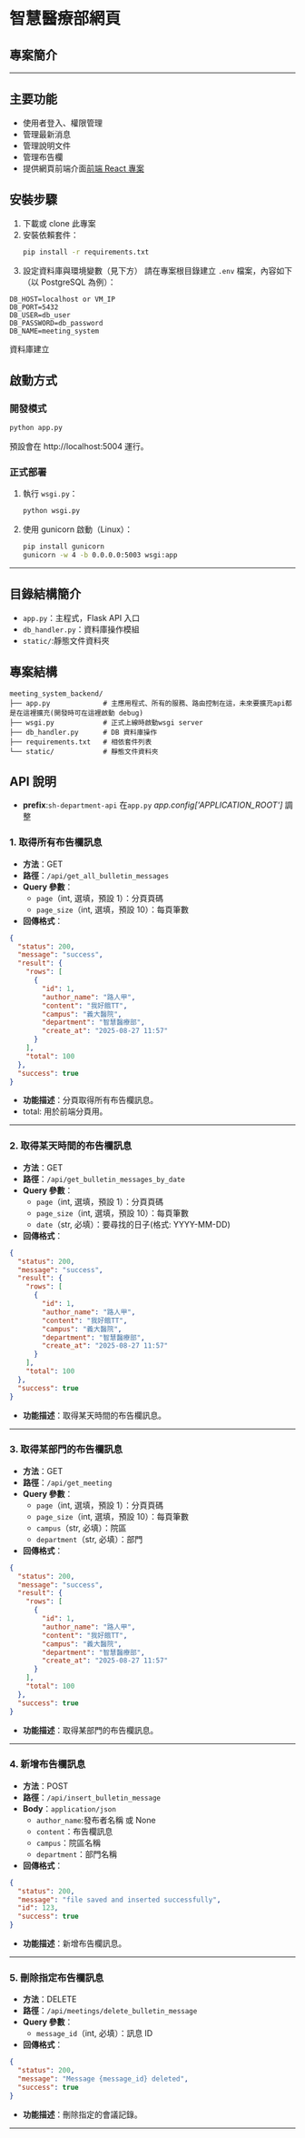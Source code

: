 # 智慧醫療部網頁

## 專案簡介



---

## 主要功能

- 使用者登入、權限管理
- 管理最新消息
- 管理說明文件
- 管理布告欄
- 提供網頁前端介面[前端 React 專案]()

## 安裝步驟

1. 下載或 clone 此專案
2. 安裝依賴套件：
   ```bash
   pip install -r requirements.txt
   ```
3. 設定資料庫與環境變數（見下方）
   請在專案根目錄建立 `.env` 檔案，內容如下（以 PostgreSQL 為例）：

```
DB_HOST=localhost or VM_IP
DB_PORT=5432
DB_USER=db_user
DB_PASSWORD=db_password
DB_NAME=meeting_system
```

資料庫建立

## 啟動方式

### 開發模式

```bash
python app.py
```

預設會在 http://localhost:5004 運行。

### 正式部署

1. 執行 `wsgi.py`：
   ```bash
   python wsgi.py
   ```
2. 使用 gunicorn 啟動（Linux）：
   ```bash
   pip install gunicorn
   gunicorn -w 4 -b 0.0.0.0:5003 wsgi:app
   ```

---

## 目錄結構簡介

- `app.py`：主程式，Flask API 入口
- `db_handler.py`：資料庫操作模組
- `static/`:靜態文件資料夾

## 專案結構

```
meeting_system_backend/
├── app.py             # 主應用程式、所有的服務、路由控制在這，未來要擴充api都是在這裡擴充(開發時可在這裡啟動 debug)
├── wsgi.py            # 正式上線時啟動wsgi server
├── db_handler.py      # DB 資料庫操作
├── requirements.txt   # 相依套件列表
└── static/            # 靜態文件資料夾

```

## API 說明

- **prefix**:`sh-department-api`
  在`app.py` _app.config['APPLICATION_ROOT']_ 調整

### 1. 取得所有布告欄訊息

- **方法**：GET
- **路徑**：`/api/get_all_bulletin_messages`
- **Query 參數**：
  - `page`（int, 選填，預設 1）：分頁頁碼
  - `page_size`（int, 選填，預設 10）：每頁筆數
- **回傳格式**：

```json
{
  "status": 200,
  "message": "success",
  "result": {
    "rows": [
      {
        "id": 1,
        "author_name": "路人甲",
        "content": "我好餓TT",
        "campus": "義大醫院",
        "department": "智慧醫療部",
        "create_at": "2025-08-27 11:57"
      }
    ],
    "total": 100
  },
  "success": true
}
```

- **功能描述**：分頁取得所有布告欄訊息。
- total: 用於前端分頁用。

---

### 2. 取得某天時間的布告欄訊息

- **方法**：GET
- **路徑**：`/api/get_bulletin_messages_by_date`
- **Query 參數**：
  - `page`（int, 選填，預設 1）：分頁頁碼
  - `page_size`（int, 選填，預設 10）：每頁筆數
  - `date`（str, 必填）：要尋找的日子(格式: YYYY-MM-DD)
- **回傳格式**：

```json
{
  "status": 200,
  "message": "success",
  "result": {
    "rows": [
      {
        "id": 1,
        "author_name": "路人甲",
        "content": "我好餓TT",
        "campus": "義大醫院",
        "department": "智慧醫療部",
        "create_at": "2025-08-27 11:57"
      }
    ],
    "total": 100
  },
  "success": true
}
```

- **功能描述**：取得某天時間的布告欄訊息。

---

### 3. 取得某部門的布告欄訊息

- **方法**：GET
- **路徑**：`/api/get_meeting`
- **Query 參數**：
  - `page`（int, 選填，預設 1）：分頁頁碼
  - `page_size`（int, 選填，預設 10）：每頁筆數
  - `campus`（str, 必填）：院區
  - `department`（str, 必填）：部門
- **回傳格式**：

```json
{
  "status": 200,
  "message": "success",
  "result": {
    "rows": [
      {
        "id": 1,
        "author_name": "路人甲",
        "content": "我好餓TT",
        "campus": "義大醫院",
        "department": "智慧醫療部",
        "create_at": "2025-08-27 11:57"
      }
    ],
    "total": 100
  },
  "success": true
}
```

- **功能描述**：取得某部門的布告欄訊息。

---

### 4. 新增布告欄訊息

- **方法**：POST
- **路徑**：`/api/insert_bulletin_message`
- **Body**：`application/json`
  - `author_name`:發布者名稱 或 None
  - `content`：布告欄訊息
  - `campus`：院區名稱
  - `department`：部門名稱
- **回傳格式**：

```json
{
  "status": 200,
  "message": "file saved and inserted successfully",
  "id": 123, 
  "success": true
}
```

- **功能描述**：新增布告欄訊息。

---

### 5. 刪除指定布告欄訊息

- **方法**：DELETE
- **路徑**：`/api/meetings/delete_bulletin_message`
- **Query 參數**：
  - `message_id`（int, 必填）：訊息 ID
- **回傳格式**：

```json
{
  "status": 200,
  "message": "Message {message_id} deleted",
  "success": true
}
```

- **功能描述**：刪除指定的會議記錄。

---